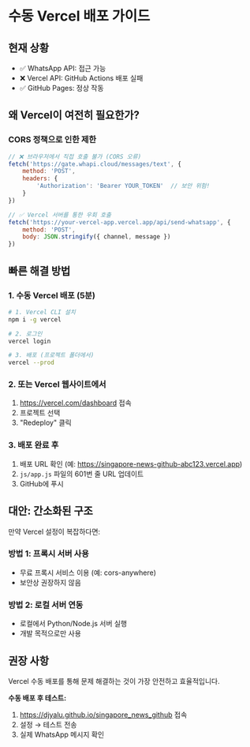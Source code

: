 # 수동 Vercel 배포 가이드

## 현재 상황
- ✅ WhatsApp API: 접근 가능 
- ❌ Vercel API: GitHub Actions 배포 실패
- ✅ GitHub Pages: 정상 작동

## 왜 Vercel이 여전히 필요한가?

### CORS 정책으로 인한 제한
```javascript
// ❌ 브라우저에서 직접 호출 불가 (CORS 오류)
fetch('https://gate.whapi.cloud/messages/text', {
    method: 'POST',
    headers: {
        'Authorization': 'Bearer YOUR_TOKEN'  // 보안 위험!
    }
})
```

```javascript
// ✅ Vercel 서버를 통한 우회 호출
fetch('https://your-vercel-app.vercel.app/api/send-whatsapp', {
    method: 'POST',
    body: JSON.stringify({ channel, message })
})
```

## 빠른 해결 방법

### 1. 수동 Vercel 배포 (5분)
```bash
# 1. Vercel CLI 설치
npm i -g vercel

# 2. 로그인
vercel login

# 3. 배포 (프로젝트 폴더에서)
vercel --prod
```

### 2. 또는 Vercel 웹사이트에서
1. https://vercel.com/dashboard 접속
2. 프로젝트 선택
3. "Redeploy" 클릭

### 3. 배포 완료 후
1. 배포 URL 확인 (예: https://singapore-news-github-abc123.vercel.app)
2. `js/app.js` 파일의 601번 줄 URL 업데이트
3. GitHub에 푸시

## 대안: 간소화된 구조

만약 Vercel 설정이 복잡하다면:

### 방법 1: 프록시 서버 사용
- 무료 프록시 서비스 이용 (예: cors-anywhere)
- 보안상 권장하지 않음

### 방법 2: 로컬 서버 연동
- 로컬에서 Python/Node.js 서버 실행
- 개발 목적으로만 사용

## 권장 사항
Vercel 수동 배포를 통해 문제 해결하는 것이 가장 안전하고 효율적입니다.

**수동 배포 후 테스트:**
1. https://djyalu.github.io/singapore_news_github 접속
2. 설정 → 테스트 전송
3. 실제 WhatsApp 메시지 확인